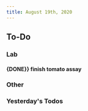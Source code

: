 ```yaml
---
title: August 19th, 2020
---
```


## **To-Do**
### **Lab**
#### {DONE}} finish tomato assay 

### **Other**

### **Yesterday's Todos**
